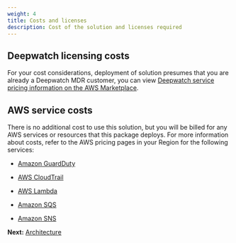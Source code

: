 ```yaml
---
weight: 4
title: Costs and licenses
description: Cost of the solution and licenses required
---
```


## Deepwatch licensing costs

For your cost considerations, deployment of solution presumes that you are already a Deepwatch MDR customer, you can view [Deepwatch service pricing information on the AWS Marketplace](https://aws.amazon.com/marketplace/pp/prodview-7xr5ppn2unxfe?sr=0-1&ref_=beagle&applicationId=AWSMPContessa).

## AWS service costs

There is no additional cost to use this solution, but you will be billed for any AWS services or resources that this package deploys. For more information about costs, refer to the AWS pricing pages in your Region for the following services:

* [Amazon GuardDuty](https://aws.amazon.com/guardduty/pricing/)

* [AWS CloudTrail](https://aws.amazon.com/cloudtrail/pricing/)

* [AWS Lambda](https://aws.amazon.com/lambda/pricing/)

* [Amazon SQS](https://aws.amazon.com/sqs/pricing/)

* [Amazon SNS](https://aws.amazon.com/sns/pricing/)

**Next:** [Architecture](/architecture/index.html)
